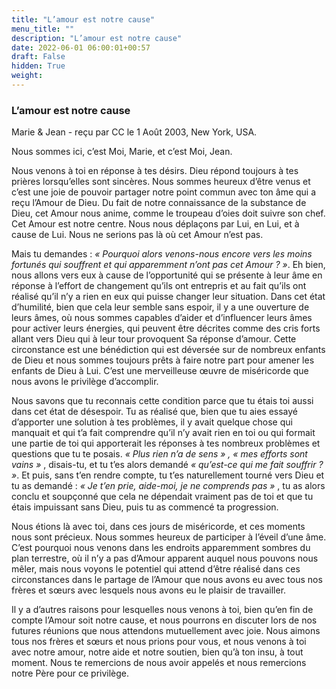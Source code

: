 ```yaml
---
title: "L’amour est notre cause"
menu_title: ""
description: "L’amour est notre cause"
date: 2022-06-01 06:00:01+00:57
draft: False
hidden: True
weight:
---
```

### L’amour est notre cause

Marie & Jean - reçu par CC le 1 Août 2003, New York, USA.

Nous sommes ici, c’est Moi, Marie, et c’est Moi, Jean.

Nous venons à toi en réponse à tes désirs. Dieu répond toujours à tes prières lorsqu’elles sont sincères. Nous sommes heureux d’être venus et c’est une joie de pouvoir partager notre point commun avec ton âme qui a reçu l’Amour de Dieu. Du fait de notre connaissance de la substance de Dieu, cet Amour nous anime, comme le troupeau d’oies doit suivre son chef. Cet Amour est notre centre. Nous nous déplaçons par Lui, en Lui, et à cause de Lui. Nous ne serions pas là où cet Amour n’est pas.

Mais tu demandes : *« Pourquoi alors venons-nous encore vers les moins fortunés qui souffrent et qui apparemment n’ont pas cet Amour ? »*. Eh bien, nous allons vers eux à cause de l’opportunité qui se présente à leur âme en réponse à l’effort de changement qu’ils ont entrepris et au fait qu’ils ont réalisé qu’il n’y a rien en eux qui puisse changer leur situation. Dans cet état d’humilité, bien que cela leur semble sans espoir, il y a une ouverture de leurs âmes, où nous sommes capables d’aider et d’influencer leurs âmes pour activer leurs énergies, qui peuvent être décrites comme des cris forts allant vers Dieu qui à leur tour provoquent Sa réponse d’amour. Cette circonstance est une bénédiction qui est déversée sur de nombreux enfants de Dieu et nous sommes toujours prêts à faire notre part pour amener les enfants de Dieu à Lui. C’est une merveilleuse œuvre de miséricorde que nous avons le privilège d’accomplir.

Nous savons que tu reconnais cette condition parce que tu étais toi aussi dans cet état de désespoir. Tu as réalisé que, bien que tu aies essayé d’apporter une solution à tes problèmes, il y avait quelque chose qui manquait et qui t’a fait comprendre qu’il n’y avait rien en toi ou qui formait une partie de toi qui apporterait les réponses à tes nombreux problèmes et questions que tu te posais. *« Plus rien n’a de sens » , « mes efforts sont vains »* , disais-tu, et tu t’es alors demandé *« qu’est-ce qui me fait souffrir ? »*. Et puis, sans t’en rendre compte, tu t’es naturellement tourné vers Dieu et tu as demandé : *« Je t’en prie, aide-moi, je ne comprends pas »* , tu as alors conclu et soupçonné que cela ne dépendait vraiment pas de toi et que tu étais impuissant sans Dieu, puis tu as commencé ta progression.

Nous étions là avec toi, dans ces jours de miséricorde, et ces moments nous sont précieux. Nous sommes heureux de participer à l’éveil d’une âme. C’est pourquoi nous venons dans les endroits apparemment sombres du plan terrestre, où il n’y a pas d’Amour apparent auquel nous pouvons nous mêler, mais nous voyons le potentiel qui attend d’être réalisé dans ces circonstances dans le partage de l’Amour que nous avons eu avec tous nos frères et sœurs avec lesquels nous avons eu le plaisir de travailler.

Il y a d’autres raisons pour lesquelles nous venons à toi, bien qu’en fin de compte l’Amour soit notre cause, et nous pourrons en discuter lors de nos futures réunions que nous attendons mutuellement avec joie. Nous aimons tous nos frères et sœurs et nous prions pour vous, et nous venons à toi avec notre amour, notre aide et notre soutien, bien qu’à ton insu, à tout moment. Nous te remercions de nous avoir appelés et nous remercions notre Père pour ce privilège.

